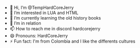- 👋 Hi, I’m @TempHardCoreJerry
- 👀 I’m interested in LUA and HTML
- 🌱 I’m currently learning the old history books
- 💞️ I’m in relation
- 📫 How to reach me in discord hardcorejerry
- 😄 Pronouns: HardCoreJerry
- ⚡ Fun fact: I'm from Colombia and I like the differents cultures

<!---
TempHardCoreJerry/TempHardCoreJerry is a ✨ special ✨ repository because its `README.md` (this file) appears on your GitHub profile.
You can click the Preview link to take a look at your changes.
--->
